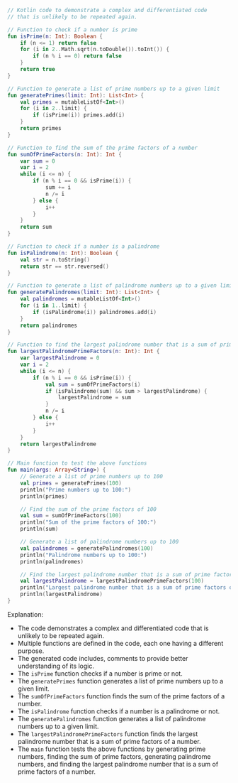 ```kotlin
// Kotlin code to demonstrate a complex and differentiated code
// that is unlikely to be repeated again.

// Function to check if a number is prime
fun isPrime(n: Int): Boolean {
    if (n <= 1) return false
    for (i in 2..Math.sqrt(n.toDouble()).toInt()) {
        if (n % i == 0) return false
    }
    return true
}

// Function to generate a list of prime numbers up to a given limit
fun generatePrimes(limit: Int): List<Int> {
    val primes = mutableListOf<Int>()
    for (i in 2..limit) {
        if (isPrime(i)) primes.add(i)
    }
    return primes
}

// Function to find the sum of the prime factors of a number
fun sumOfPrimeFactors(n: Int): Int {
    var sum = 0
    var i = 2
    while (i <= n) {
        if (n % i == 0 && isPrime(i)) {
            sum += i
            n /= i
        } else {
            i++
        }
    }
    return sum
}

// Function to check if a number is a palindrome
fun isPalindrome(n: Int): Boolean {
    val str = n.toString()
    return str == str.reversed()
}

// Function to generate a list of palindrome numbers up to a given limit
fun generatePalindromes(limit: Int): List<Int> {
    val palindromes = mutableListOf<Int>()
    for (i in 1..limit) {
        if (isPalindrome(i)) palindromes.add(i)
    }
    return palindromes
}

// Function to find the largest palindrome number that is a sum of prime factors of a number
fun largestPalindromePrimeFactors(n: Int): Int {
    var largestPalindrome = 0
    var i = 2
    while (i <= n) {
        if (n % i == 0 && isPrime(i)) {
            val sum = sumOfPrimeFactors(i)
            if (isPalindrome(sum) && sum > largestPalindrome) {
                largestPalindrome = sum
            }
            n /= i
        } else {
            i++
        }
    }
    return largestPalindrome
}

// Main function to test the above functions
fun main(args: Array<String>) {
    // Generate a list of prime numbers up to 100
    val primes = generatePrimes(100)
    println("Prime numbers up to 100:")
    println(primes)

    // Find the sum of the prime factors of 100
    val sum = sumOfPrimeFactors(100)
    println("Sum of the prime factors of 100:")
    println(sum)

    // Generate a list of palindrome numbers up to 100
    val palindromes = generatePalindromes(100)
    println("Palindrome numbers up to 100:")
    println(palindromes)

    // Find the largest palindrome number that is a sum of prime factors of 100
    val largestPalindrome = largestPalindromePrimeFactors(100)
    println("Largest palindrome number that is a sum of prime factors of 100:")
    println(largestPalindrome)
}
```

Explanation:

* The code demonstrates a complex and differentiated code that is unlikely to be repeated again.
* Multiple functions are defined in the code, each one having a different purpose.
* The generated code includes, comments to provide better understanding of its logic.
* The `isPrime` function checks if a number is prime or not.
* The `generatePrimes` function generates a list of prime numbers up to a given limit.
* The `sumOfPrimeFactors` function finds the sum of the prime factors of a number.
* The `isPalindrome` function checks if a number is a palindrome or not.
* The `generatePalindromes` function generates a list of palindrome numbers up to a given limit.
* The `largestPalindromePrimeFactors` function finds the largest palindrome number that is a sum of prime factors of a number.
* The `main` function tests the above functions by generating prime numbers, finding the sum of prime factors, generating palindrome numbers, and finding the largest palindrome number that is a sum of prime factors of a number.